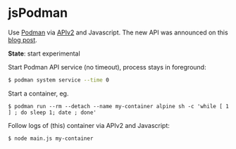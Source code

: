 # jsPodman

Use [Podman][podman] via [APIv2][podman-apiv2] and Javascript. The new API was announced on this  [blog post][podman-blog-apiv2].

**State**: start experimental

Start Podman API service (no timeout), process stays in foreground: 
```bash
$ podman system service --time 0
```

Start a container, eg.
```
$ podman run --rm --detach --name my-container alpine sh -c 'while [ 1 ] ; do sleep 1; date ; done'
```

Follow logs of (this) container via APIv2 and Javascript:
```
$ node main.js my-container
```

[podman]: https://github.com/containers/libpod
[podman-apiv2]: https://docs.podman.io/en/latest/_static/api.html
[podman-blog-apiv2]: https://podman.io/blogs/2020/01/17/podman-new-api.html
